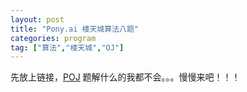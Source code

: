 ```yaml
---
layout: post
title: "Pony.ai 楼天城算法八题"
categories: program
tag: ["算法","楼天城","OJ"]
---
```



先放上链接，[POJ](http://poj.org/searchproblem?field=source&key=LouTiancheng%40POJ)
题解什么的我都不会。。。慢慢来吧！！！
